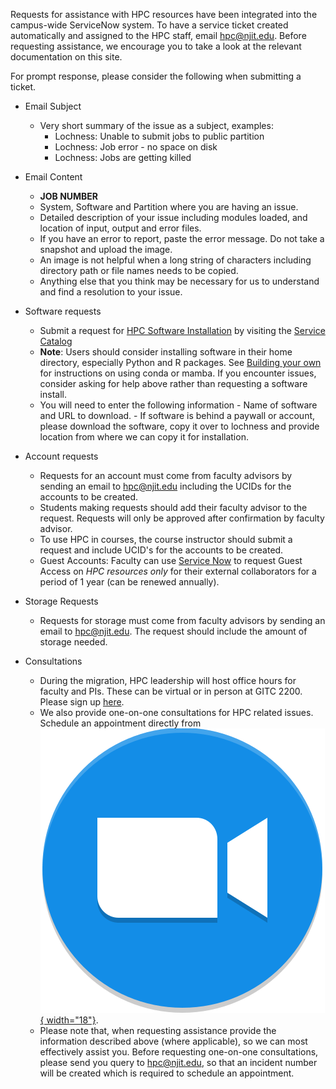 Requests for assistance with HPC resources have been integrated into the campus-wide ServiceNow system. To have a service ticket created automatically and assigned to the HPC staff, email [hpc@njit.edu](mailto:hpc@njit.edu). Before requesting assistance, we encourage you to take a look at the relevant documentation on this site. 

For prompt response, please consider the following when submitting a ticket. 

- Email Subject
    - Very short summary of the issue as a subject, examples:
        - Lochness: Unable to submit jobs to public partition
        - Lochness: Job error - no space on disk
        - Lochness: Jobs are getting killed

 - Email Content
     - **JOB NUMBER**
     - System, Software and Partition where you are having an issue.
     - Detailed description of your issue including modules loaded, and location of input, output and error files.
     - If you have an error to report, paste the error message. Do not take a snapshot and upload the image.
     - An image is not helpful when a long string of characters including directory path or file names needs to be copied.
     - Anything else that you think may be necessary for us to understand and find a resolution to your issue.

- Software requests
     - Submit a request for [HPC Software Installation](https://njit.service-now.com/sp?id=sc_cat_item&sys_id=0746c1f31b6691d04c82cddf034bcbe2&sysparm_category=405f99b41b5b1d507241400abc4bcb6b) by visiting the [Service Catalog](https://njit.service-now.com/sp?id=sc_category) 
     - **Note**: Users should consider installing software in their home directory, especially Python and R packages. See [Building your own](conda.md) for instructions on using conda or mamba. If you encounter issues, consider asking for help above rather than requesting a software install.
     - You will need to enter the following information
           - Name of software and URL to download.
           - If software is behind a paywall or account, please download the software, copy it over to lochness and provide location from where we can copy it for installation.

- Account requests
     - Requests for an account must come from faculty advisors by sending an email to [hpc@njit.edu](mailto:hpc@njit.edu) including the UCIDs for the accounts to be created.
     - Students making requests should add their faculty advisor to the request. Requests will only be approved after confirmation by faculty advisor.
     - To use HPC in courses, the course instructor should submit a request and include UCID's for the accounts to be created.
     - Guest Accounts: Faculty can use [Service Now](https://njit.service-now.com/sp?id=sc_cat_item&sys_id=3b5796001b9b59507241400abc4bcb80&sysparm_category=405f99b41b5b1d507241400abc4bcb6b) to request Guest Access on *HPC resources only* for their external collaborators for a period of 1 year (can be renewed annually). 
  
- Storage Requests
     - Requests for storage must come from faculty advisors by sending an email to [hpc@njit.edu](mailto:hpc@njit.edu). The request should include the amount of storage needed.

- Consultations
     - During the migration, HPC leadership will host office hours for faculty and PIs. These can be virtual or in person at GITC 2200.
Please sign up [here](https://urldefense.com/v3/__https://calendar.google.com/calendar/u/0/selfsched?sstoken=UU1uWWVENjQ1RDBrfGRlZmF1bHR8N2U3NDE5N2FmYmZlNTVjNmM1YTg1YTU4OWRjZjUxZTc__;!!DLa72PTfQgg!NI9D2P_24BWGDFYmfvSE_i2yop8CMUyYd1cpNnETP3jD6sunqnVHrKsQ2XmN7xYIpuOgJ-w6G1ivrmw$).
     - We also provide one-on-one consultations for HPC related issues. Schedule an appointment directly from [![zoom.png](../assets/images/zoom.png){ width="18"}](https://scheduler.zoom.us/d/2k-yd02b/research-computing-facilitator-user-assistance).
     - Please note that, when requesting assistance provide the information described above (where applicable), so we can most effectively assist you. Before requesting one-on-one consultations, please send you query to [hpc@njit.edu](mailto:hpc@njit.edu), so that an incident number will be created which is required to schedule an appointment. 

